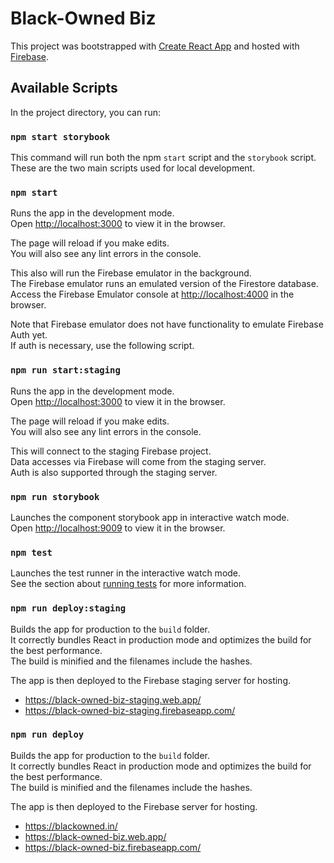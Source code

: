 # Black-Owned Biz

This project was bootstrapped with [Create React App](https://github.com/facebook/create-react-app) and hosted with [Firebase](https://firebase.google.com/).

## Available Scripts

In the project directory, you can run:

### `npm start storybook`

This command will run both the npm `start` script and the `storybook` script. These are the two main scripts used for local development.

### `npm start`

Runs the app in the development mode.  
Open [http://localhost:3000](http://localhost:3000) to view it in the browser.

The page will reload if you make edits.  
You will also see any lint errors in the console.

This also will run the Firebase emulator in the background.  
The Firebase emulator runs an emulated version of the Firestore database.  
Access the Firebase Emulator console at [http://localhost:4000](http://localhost:4000) in the browser.

Note that Firebase emulator does not have functionality to emulate Firebase Auth yet.  
If auth is necessary, use the following script.

### `npm run start:staging`

Runs the app in the development mode.  
Open [http://localhost:3000](http://localhost:3000) to view it in the browser.

The page will reload if you make edits.  
You will also see any lint errors in the console.

This will connect to the staging Firebase project.  
Data accesses via Firebase will come from the staging server.  
Auth is also supported through the staging server.

### `npm run storybook`

Launches the component storybook app in interactive watch mode.  
Open [http://localhost:9009](http://localhost:9009) to view it in the browser.

### `npm test`

Launches the test runner in the interactive watch mode.  
See the section about [running tests](https://facebook.github.io/create-react-app/docs/running-tests) for more information.

### `npm run deploy:staging`

Builds the app for production to the `build` folder.  
It correctly bundles React in production mode and optimizes the build for the best performance.  
The build is minified and the filenames include the hashes.

The app is then deployed to the Firebase staging server for hosting.

- https://black-owned-biz-staging.web.app/
- https://black-owned-biz-staging.firebaseapp.com/

### `npm run deploy`

Builds the app for production to the `build` folder.  
It correctly bundles React in production mode and optimizes the build for the best performance.  
The build is minified and the filenames include the hashes.

The app is then deployed to the Firebase server for hosting.

- https://blackowned.in/
- https://black-owned-biz.web.app/
- https://black-owned-biz.firebaseapp.com/
